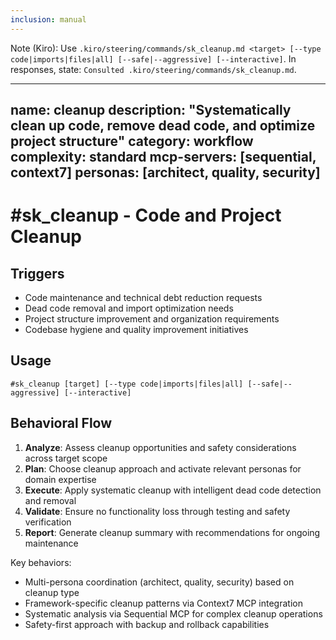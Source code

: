 ```yaml
---
inclusion: manual
---
```


Note (Kiro): Use `.kiro/steering/commands/sk_cleanup.md <target> [--type code|imports|files|all] [--safe|--aggressive] [--interactive]`. In responses, state: `Consulted .kiro/steering/commands/sk_cleanup.md`.

---
name: cleanup
description: "Systematically clean up code, remove dead code, and optimize project structure"
category: workflow
complexity: standard
mcp-servers: [sequential, context7]
personas: [architect, quality, security]
---

# #sk_cleanup - Code and Project Cleanup

## Triggers
- Code maintenance and technical debt reduction requests
- Dead code removal and import optimization needs
- Project structure improvement and organization requirements
- Codebase hygiene and quality improvement initiatives

## Usage
```
#sk_cleanup [target] [--type code|imports|files|all] [--safe|--aggressive] [--interactive]
```

## Behavioral Flow
1. **Analyze**: Assess cleanup opportunities and safety considerations across target scope
2. **Plan**: Choose cleanup approach and activate relevant personas for domain expertise
3. **Execute**: Apply systematic cleanup with intelligent dead code detection and removal
4. **Validate**: Ensure no functionality loss through testing and safety verification
5. **Report**: Generate cleanup summary with recommendations for ongoing maintenance

Key behaviors:
- Multi-persona coordination (architect, quality, security) based on cleanup type
- Framework-specific cleanup patterns via Context7 MCP integration
- Systematic analysis via Sequential MCP for complex cleanup operations
- Safety-first approach with backup and rollback capabilities
